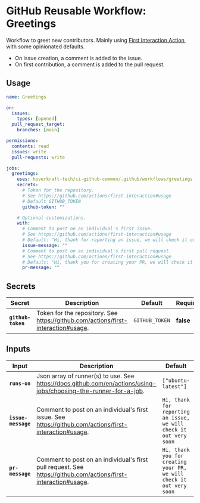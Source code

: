 <!-- start branding -->
<!-- end branding -->
<!-- start title -->

# GitHub Reusable Workflow: Greetings

<!-- end title -->
<!-- start badges -->
<!-- end badges -->
<!-- start description -->

Workflow to greet new contributors.
Mainly using [First Interaction Action](https://github.com/actions/first-interaction), with some opinionated defaults.

- On issue creation, a comment is added to the issue.
- On first contribution, a comment is added to the pull request.

<!-- end description -->
<!-- start contents -->
<!-- end contents -->

## Usage

<!-- start usage -->

```yaml
name: Greetings

on:
  issues:
    types: [opened]
  pull_request_target:
    branches: [main]

permissions:
  contents: read
  issues: write
  pull-requests: write

jobs:
  greetings:
    uses: hoverkraft-tech/ci-github-common/.github/workflows/greetings.yml@0.22.2
    secrets:
      # Token for the repository.
      # See https://github.com/actions/first-interaction#usage
      # Default GITHUB_TOKEN
      github-token: ""

    # Optional customizations.
    with:
      # Comment to post on an individual's first issue.
      # See https://github.com/actions/first-interaction#usage
      # Default: "Hi, thank for reporting an issue, we will check it out very soon"
      issue-message: ""
      # Comment to post on an individual's first pull request.
      # See https://github.com/actions/first-interaction#usage
      # Default: "Hi, thank you for creating your PR, we will check it out very soon"
      pr-message: ""
```

<!-- end usage -->

## Secrets

<!-- start secrets -->

| **Secret**                    | **Description**                                                                     | **Default**               | **Required** |
| ----------------------------- | ----------------------------------------------------------------------------------- | ------------------------- | ------------ |
| **<code>github-token</code>** | Token for the repository. See <https://github.com/actions/first-interaction#usage>. | <code>GITHUB_TOKEN</code> | **false**    |

<!-- end secrets -->

## Inputs

<!-- start inputs -->

| **Input**                      | **Description**                                                                                                    | **Default**                                                                     | **Type** | **Required** |
| ------------------------------ | ------------------------------------------------------------------------------------------------------------------ | ------------------------------------------------------------------------------- | -------- | ------------ |
| **<code>runs-on</code>**       | Json array of runner(s) to use. See <https://docs.github.com/en/actions/using-jobs/choosing-the-runner-for-a-job>. | <code>["ubuntu-latest"]</code>                                                  | `string` | **false**    |
| **<code>issue-message</code>** | Comment to post on an individual's first issue. See <https://github.com/actions/first-interaction#usage>.          | <code>Hi, thank for reporting an issue, we will check it out very soon</code>   | `string` | **false**    |
| **<code>pr-message</code>**    | Comment to post on an individual's first pull request. See <https://github.com/actions/first-interaction#usage>.   | <code>Hi, thank you for creating your PR, we will check it out very soon</code> | `string` | **false**    |

<!-- end inputs -->

<!-- start outputs -->
<!-- end outputs -->
<!-- start [.github/ghadocs/examples/] -->
<!-- end [.github/ghadocs/examples/] -->
